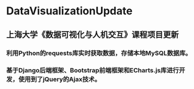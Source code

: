 # DataVisualizationUpdate
## 上海大学《数据可视化与人机交互》课程项目更新
### 利用Python的requests库实时获取数据，存储本地MySQL数据库。
### 基于Django后端框架、Bootstrap前端框架和ECharts.js库进行开发，使用到了jQuery的Ajax技术。
